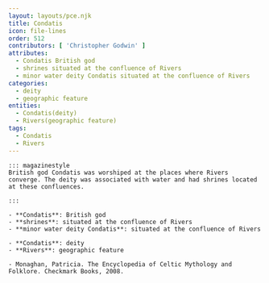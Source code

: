 ```yaml
---
layout: layouts/pce.njk
title: Condatis
icon: file-lines
order: 512
contributors: [ 'Christopher Godwin' ]
attributes:
  - Condatis British god
  - shrines situated at the confluence of Rivers
  - minor water deity Condatis situated at the confluence of Rivers
categories:
  - deity
  - geographic feature
entities:
  - Condatis(deity)
  - Rivers(geographic feature)
tags:
  - Condatis
  - Rivers
---
```

``` tab [group1:Info]
::: magazinestyle
British god Condatis was worshiped at the places where Rivers converge. The deity was associated with water and had shrines located at these confluences.

:::
```
``` tab [group1:Attributes]
- **Condatis**: British god
- **shrines**: situated at the confluence of Rivers
- **minor water deity Condatis**: situated at the confluence of Rivers
```
``` tab [group1:Entities]
- **Condatis**: deity
- **Rivers**: geographic feature
```
``` tab [group1:Sources]
- Monaghan, Patricia. The Encyclopedia of Celtic Mythology and Folklore. Checkmark Books, 2008.
```
